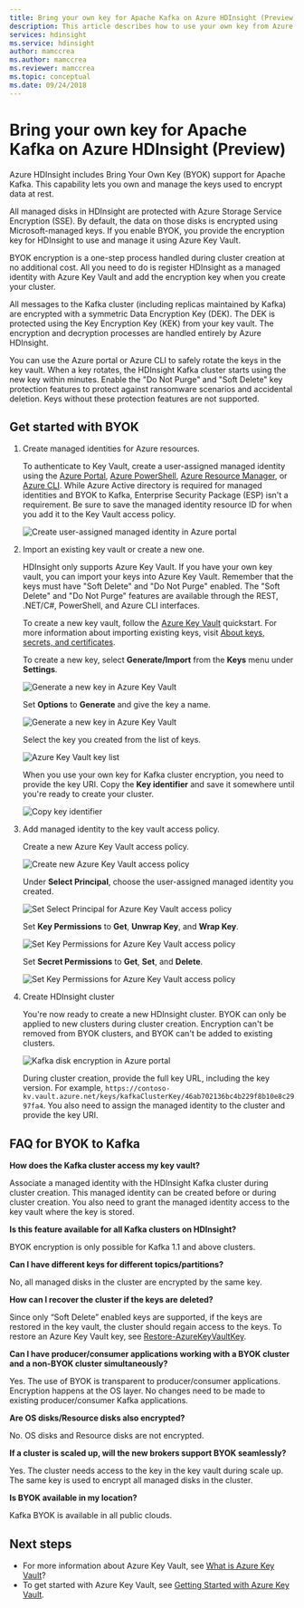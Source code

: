 ```yaml
---
title: Bring your own key for Apache Kafka on Azure HDInsight (Preview)
description: This article describes how to use your own key from Azure Key Vault to encrypt data stored in Apache Kafka on Azure HDInsight.
services: hdinsight
ms.service: hdinsight
author: mamccrea
ms.author: mamccrea
ms.reviewer: mamccrea
ms.topic: conceptual
ms.date: 09/24/2018
---
```


# Bring your own key for Apache Kafka on Azure HDInsight (Preview)

Azure HDInsight includes Bring Your Own Key (BYOK) support for Apache Kafka. This capability lets you own and manage the keys used to encrypt data at rest. 

All managed disks in HDInsight are protected with Azure Storage Service Encryption (SSE). By default, the data on those disks is encrypted using Microsoft-managed keys. If you enable BYOK, you provide the encryption key for HDInsight to use and manage it using Azure Key Vault. 

BYOK encryption is a one-step process handled during cluster creation at no additional cost. All you need to do is register HDInsight as a managed identity with Azure Key Vault and add the encryption key when you create your cluster.

All messages to the Kafka cluster (including replicas maintained by Kafka) are encrypted with a symmetric Data Encryption Key (DEK). The DEK is protected using the Key Encryption Key (KEK) from your key vault. The encryption and decryption processes are handled entirely by Azure HDInsight. 

You can use the Azure portal or Azure CLI to safely rotate the keys in the key vault. When a key rotates, the HDInsight Kafka cluster starts using the new key within minutes. Enable the "Do Not Purge" and "Soft Delete" key protection features to protect against ransomware scenarios and accidental deletion. Keys without these protection features are not supported.

## Get started with BYOK

1. Create managed identities for Azure resources.

   To authenticate to Key Vault, create a user-assigned managed identity using the [Azure Portal](../../active-directory/managed-service-identity/how-to-manage-ua-identity-portal.md), [Azure PowerShell](../../active-directory/managed-service-identity/how-to-manage-ua-identity-powershell.md), [Azure Resource Manager](../../active-directory/managed-service-identity/how-to-manage-ua-identity-arm.md), or [Azure CLI](../../active-directory/managed-service-identity/how-to-manage-ua-identity-cli.md). While Azure Active directory is required for managed identities and BYOK to Kafka, Enterprise Security Package (ESP) isn't a requirement. Be sure to save the managed identity resource ID for when you add it to the Key Vault access policy.

   ![Create user-assigned managed identity in Azure portal](./media/apache-kafka-byok/user-managed-identity-portal.png)

2. Import an existing key vault or create a new one.

   HDInsight only supports Azure Key Vault. If you have your own key vault, you can import your keys into Azure Key Vault. Remember that the keys must have "Soft Delete" and "Do Not Purge" enabled. The "Soft Delete" and "Do Not Purge" features are available through the REST, .NET/C#, PowerShell, and Azure CLI interfaces.

   To create a new key vault, follow the [Azure Key Vault](../../key-vault/key-vault-get-started.md) quickstart. For more information about importing existing keys, visit [About keys, secrets, and certificates](../../key-vault/about-keys-secrets-and-certificates.md).

   To create a new key, select **Generate/Import** from the **Keys** menu under **Settings**.

   ![Generate a new key in Azure Key Vault](./media/apache-kafka-byok/kafka-create-new-key.png)

   Set **Options** to **Generate** and give the key a name.

   ![Generate a new key in Azure Key Vault](./media/apache-kafka-byok/kafka-create-a-key.png)

   Select the key you created from the list of keys.

   ![Azure Key Vault key list](./media/apache-kafka-byok/kafka-key-vault-key-list.png)

   When you use your own key for Kafka cluster encryption, you need to provide the key URI. Copy the **Key identifier** and save it somewhere until you're ready to create your cluster.

   ![Copy key identifier](./media/apache-kafka-byok/kafka-get-key-identifier.png)
   
3. Add managed identity to the key vault access policy.

   Create a new Azure Key Vault access policy.

   ![Create new Azure Key Vault access policy](./media/apache-kafka-byok/add-key-vault-access-policy.png)

   Under **Select Principal**, choose the user-assigned managed identity you created.

   ![Set Select Principal for Azure Key Vault access policy](./media/apache-kafka-byok/add-key-vault-access-policy-select-principal.png)

   Set **Key Permissions** to **Get**, **Unwrap Key**, and **Wrap Key**.

   ![Set Key Permissions for Azure Key Vault access policy](./media/apache-kafka-byok/add-key-vault-access-policy-keys.png)

   Set **Secret Permissions** to **Get**, **Set**, and **Delete**.

   ![Set Key Permissions for Azure Key Vault access policy](./media/apache-kafka-byok/add-key-vault-access-policy-secrets.png)

4. Create HDInsight cluster

   You're now ready to create a new HDInsight cluster. BYOK can only be applied to new clusters during cluster creation. Encryption can't be removed from BYOK clusters, and BYOK can't be added to existing clusters.

   ![Kafka disk encryption in Azure portal](./media/apache-kafka-byok/apache-kafka-byok-portal.png)

   During cluster creation, provide the full key URL, including the key version. For example, `https://contoso-kv.vault.azure.net/keys/kafkaClusterKey/46ab702136bc4b229f8b10e8c2997fa4`. You also need to assign the managed identity to the cluster and provide the key URI.

## FAQ for BYOK to Kafka

**How does the Kafka cluster access my key vault?**

   Associate a managed identity with the HDInsight Kafka cluster during cluster creation. This managed identity can be created before or during cluster creation. You also need to grant the managed identity access to the key vault where the key is stored.

**Is this feature available for all Kafka clusters on HDInsight?**

   BYOK encryption is only possible for Kafka 1.1 and above clusters.

**Can I have different keys for different topics/partitions?**

   No, all managed disks in the cluster are encrypted by the same key.

**How can I recover the cluster if the keys are deleted?**

   Since only “Soft Delete” enabled keys are supported, if the keys are restored in the key vault, the cluster should regain access to the keys. To restore an Azure Key Vault key, see [Restore-AzureKeyVaultKey](/powershell/module/azurerm.keyvault/restore-azurekeyvaultkey).

**Can I have producer/consumer applications working with a BYOK cluster and a non-BYOK cluster simultaneously?**

   Yes. The use of BYOK is transparent to producer/consumer applications. Encryption happens at the OS layer. No changes need to be made to existing producer/consumer Kafka applications.

**Are OS disks/Resource disks also encrypted?**

   No. OS disks and Resource disks are not encrypted.

**If a cluster is scaled up, will the new brokers support BYOK seamlessly?**

   Yes. The cluster needs access to the key in the key vault during scale up. The same key is used to encrypt all managed disks in the cluster.

**Is BYOK available in my location?**

   Kafka BYOK is available in all public clouds.

## Next steps

* For more information about Azure Key Vault, see [What is Azure Key Vault](../../key-vault/key-vault-whatis.md)?
* To get started with Azure Key Vault, see [Getting Started with Azure Key Vault](../../key-vault/key-vault-get-started.md).
